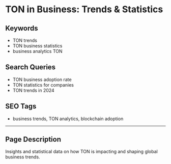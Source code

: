 # TON in Business: Trends & Statistics

## Keywords
- TON trends
- TON business statistics
- business analytics TON

## Search Queries
- TON business adoption rate
- TON statistics for companies
- TON trends in 2024

## SEO Tags
- business trends, TON analytics, blockchain adoption

---

## Page Description
Insights and statistical data on how TON is impacting and shaping global business trends.